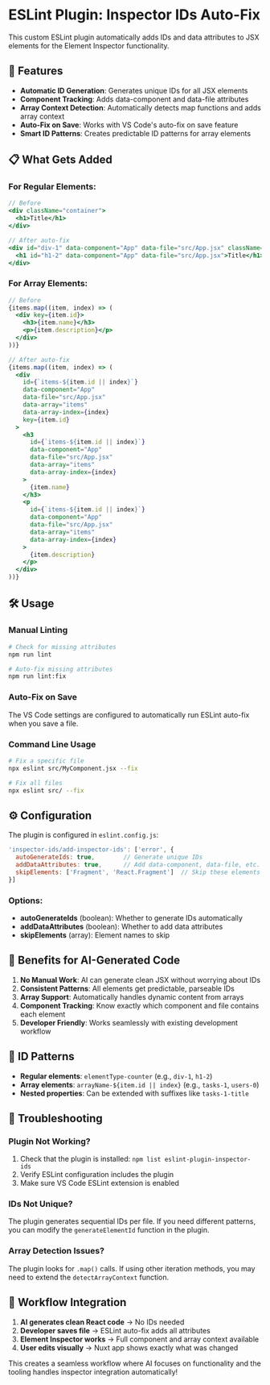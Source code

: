 # ESLint Plugin: Inspector IDs Auto-Fix

This custom ESLint plugin automatically adds IDs and data attributes to JSX elements for the Element Inspector functionality.

## 🚀 Features

- **Automatic ID Generation**: Generates unique IDs for all JSX elements
- **Component Tracking**: Adds data-component and data-file attributes
- **Array Context Detection**: Automatically detects map functions and adds array context
- **Auto-Fix on Save**: Works with VS Code's auto-fix on save feature
- **Smart ID Patterns**: Creates predictable ID patterns for array elements

## 📋 What Gets Added

### For Regular Elements:
```jsx
// Before
<div className="container">
  <h1>Title</h1>
</div>

// After auto-fix
<div id="div-1" data-component="App" data-file="src/App.jsx" className="container">
  <h1 id="h1-2" data-component="App" data-file="src/App.jsx">Title</h1>
</div>
```

### For Array Elements:
```jsx
// Before
{items.map((item, index) => (
  <div key={item.id}>
    <h3>{item.name}</h3>
    <p>{item.description}</p>
  </div>
))}

// After auto-fix
{items.map((item, index) => (
  <div 
    id={`items-${item.id || index}`} 
    data-component="App" 
    data-file="src/App.jsx" 
    data-array="items" 
    data-array-index={index}
    key={item.id}
  >
    <h3 
      id={`items-${item.id || index}`} 
      data-component="App" 
      data-file="src/App.jsx" 
      data-array="items" 
      data-array-index={index}
    >
      {item.name}
    </h3>
    <p 
      id={`items-${item.id || index}`} 
      data-component="App" 
      data-file="src/App.jsx" 
      data-array="items" 
      data-array-index={index}
    >
      {item.description}
    </p>
  </div>
))}
```

## 🛠️ Usage

### Manual Linting
```bash
# Check for missing attributes
npm run lint

# Auto-fix missing attributes
npm run lint:fix
```

### Auto-Fix on Save
The VS Code settings are configured to automatically run ESLint auto-fix when you save a file.

### Command Line Usage
```bash
# Fix a specific file
npx eslint src/MyComponent.jsx --fix

# Fix all files
npx eslint src/ --fix
```

## ⚙️ Configuration

The plugin is configured in `eslint.config.js`:

```javascript
'inspector-ids/add-inspector-ids': ['error', {
  autoGenerateIds: true,        // Generate unique IDs
  addDataAttributes: true,      // Add data-component, data-file, etc.
  skipElements: ['Fragment', 'React.Fragment']  // Skip these elements
}]
```

### Options:
- **autoGenerateIds** (boolean): Whether to generate IDs automatically
- **addDataAttributes** (boolean): Whether to add data attributes
- **skipElements** (array): Element names to skip

## 🎯 Benefits for AI-Generated Code

1. **No Manual Work**: AI can generate clean JSX without worrying about IDs
2. **Consistent Patterns**: All elements get predictable, parseable IDs
3. **Array Support**: Automatically handles dynamic content from arrays
4. **Component Tracking**: Know exactly which component and file contains each element
5. **Developer Friendly**: Works seamlessly with existing development workflow

## 🔧 ID Patterns

- **Regular elements**: `elementType-counter` (e.g., `div-1`, `h1-2`)
- **Array elements**: `arrayName-${item.id || index}` (e.g., `tasks-1`, `users-0`)
- **Nested properties**: Can be extended with suffixes like `tasks-1-title`

## 🚨 Troubleshooting

### Plugin Not Working?
1. Check that the plugin is installed: `npm list eslint-plugin-inspector-ids`
2. Verify ESLint configuration includes the plugin
3. Make sure VS Code ESLint extension is enabled

### IDs Not Unique?
The plugin generates sequential IDs per file. If you need different patterns, you can modify the `generateElementId` function in the plugin.

### Array Detection Issues?
The plugin looks for `.map()` calls. If using other iteration methods, you may need to extend the `detectArrayContext` function.

## 🔄 Workflow Integration

1. **AI generates clean React code** → No IDs needed
2. **Developer saves file** → ESLint auto-fix adds all attributes
3. **Element Inspector works** → Full component and array context available
4. **User edits visually** → Nuxt app shows exactly what was changed

This creates a seamless workflow where AI focuses on functionality and the tooling handles inspector integration automatically!
